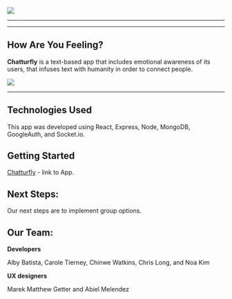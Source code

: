 <img src="https://i.imgur.com/w6AEKK4.png">

---

---

## How Are You Feeling?

**Chatturfly** is a text-based app that includes emotional awareness of its users, that infuses text with humanity in order to connect people.

<img src="https://i.imgur.com/r9ibH8D.png"/>

---
## Technologies Used

This app was developed using React, Express, Node, MongoDB, GoogleAuth, and Socket.io.

## Getting Started

[Chatturfly]() - link to App.

## Next Steps:

Our next steps are to implement group options.

## Our Team:

**Developers** 

Alby Batista, Carole Tierney, Chinwe Watkins, Chris Long, and Noa Kim 


**UX designers** 

Marek Matthew Getter and Abiel Melendez

